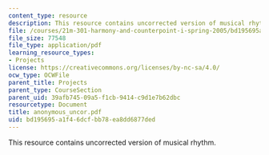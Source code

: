```yaml
---
content_type: resource
description: This resource contains uncorrected version of musical rhythm.
file: /courses/21m-301-harmony-and-counterpoint-i-spring-2005/bd195695a1f46dcfbb78ea8dd6877ded_anonymous_uncor.pdf
file_size: 77548
file_type: application/pdf
learning_resource_types:
- Projects
license: https://creativecommons.org/licenses/by-nc-sa/4.0/
ocw_type: OCWFile
parent_title: Projects
parent_type: CourseSection
parent_uid: 39afb745-09a5-f1cb-9414-c9d1e7b62dbc
resourcetype: Document
title: anonymous_uncor.pdf
uid: bd195695-a1f4-6dcf-bb78-ea8dd6877ded
---
```

This resource contains uncorrected version of musical rhythm.